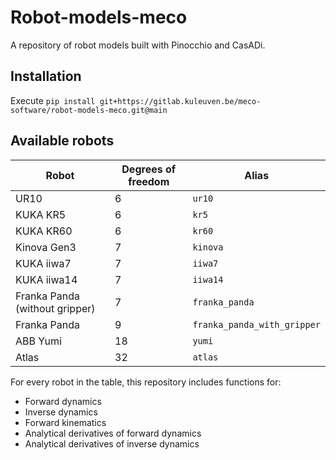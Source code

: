 # Robot-models-meco

A repository of robot models built with Pinocchio and CasADi.

## Installation

Execute `pip install git+https://gitlab.kuleuven.be/meco-software/robot-models-meco.git@main`

## Available robots
| Robot | Degrees of freedom | Alias |
|-------|-------------|-------|
| UR10      |     6   |  `ur10`     |
| KUKA KR5      |     6   |  `kr5`     |
| KUKA KR60     |     6   |  `kr60`     |
| Kinova Gen3      |     7   |  `kinova`     |
| KUKA iiwa7      |     7   |  `iiwa7`     |
| KUKA iiwa14      |     7   |  `iiwa14`     |
| Franka Panda (without gripper) |     7   |  `franka_panda`     |
| Franka Panda      |     9   |  `franka_panda_with_gripper`     |
| ABB Yumi      |     18   |  `yumi`     |
| Atlas      |     32   |  `atlas`     |



For every robot in the table, this repository includes functions for:
- Forward dynamics
- Inverse dynamics
- Forward kinematics
- Analytical derivatives of forward dynamics
- Analytical derivatives of inverse dynamics